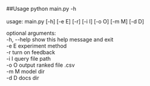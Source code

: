 ##Usage
python main.py -h</br>  
usage: main.py [-h] [-e E] [-r] [-i I] [-o O] [-m M] [-d D]  
   
optional arguments:  
  -h, --help  show this help message and exit  
  -e E        experiment method  
  -r          turn on feedback  
  -i I        query file path  
  -o O        output ranked file .csv  
  -m M        model dir  
  -d D        docs dir  
